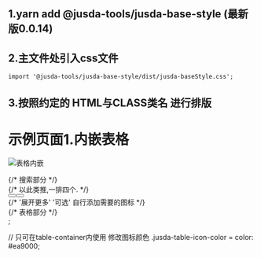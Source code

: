 ## 1.yarn add @jusda-tools/jusda-base-style (最新版0.0.14)



## 2.主文件处引入css文件 

`import '@jusda-tools/jusda-base-style/dist/jusda-baseStyle.css';`



## 3.按照约定的 HTML与CLASS类名 进行排版



# 示例页面1.内嵌表格

![表格内嵌](D:\development\代码\Jusda-tools\packages\jusda-basestyle\readme\表格内嵌.jpg)

<div className="jusda-main-container">
    {/* 搜索部分 */}
    <div className="jusda-search-container">
        <div className="jusda-search-contents">
            <div className="jusda-search-wrapper">
                {/* 以此类推,一排四个. */}
                <div className="jusda-search-item" />
                <div className="jusda-search-item" />
                <div className="jusda-search-item" />
                <div className="jusda-search-item" />
            </div>
            <div className="jusda-search-buttons-wrapper">
                <Button className="jusda-search-btn jusda-search-btn-normal" />
                <Button className="jusda-search-btn" type="primary" />
            </div>
        </div>
        {/* '展开更多' '可选' 自行添加需要的图标   */}
        <div className="jusda-search-switch" />
    </div>
    {/* 表格部分 */}
    <div className="jusda-nested-table-container"></div>
</div>;

// 只可在table-container内使用 修改图标颜色 .jusda-table-icon-color = color: #ea9000; 

